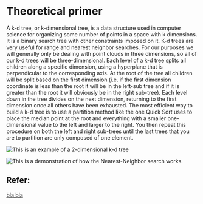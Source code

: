 # Theoretical primer
A k-d tree, or k-dimensional tree, is a data structure used in computer science for organizing some number of points in a space with k dimensions. It is a binary search tree with other constraints imposed on it. K-d trees are very useful for range and nearest neighbor searches. For our purposes we will generally only be dealing with point clouds in three dimensions, so all of our k-d trees will be three-dimensional. Each level of a k-d tree splits all children along a specific dimension, using a hyperplane that is perpendicular to the corresponding axis. At the root of the tree all children will be split based on the first dimension (i.e. if the first dimension coordinate is less than the root it will be in the left-sub tree and if it is greater than the root it will obviously be in the right sub-tree). Each level down in the tree divides on the next dimension, returning to the first dimension once all others have been exhausted. The most efficient way to build a k-d tree is to use a partition method like the one Quick Sort uses to place the median point at the root and everything with a smaller one-dimensional value to the left and larger to the right. You then repeat this procedure on both the left and right sub-trees until the last trees that you are to partition are only composed of one element.

![This is an example of a 2-dimensional k-d tree](https://github.com/lacie-life/dip-learning/blob/master/PCL/examples/KdTree/images/2d_kdtree.png?raw=true)

![This is a demonstration of how the Nearest-Neighbor search works.](https://github.com/lacie-life/dip-learning/blob/master/PCL/examples/KdTree/images/nn_kdtree.gif?raw=true)

## Refer:
[bla bla](https://pcl.readthedocs.io/projects/tutorials/en/latest/kdtree_search.html#kdtree-search)